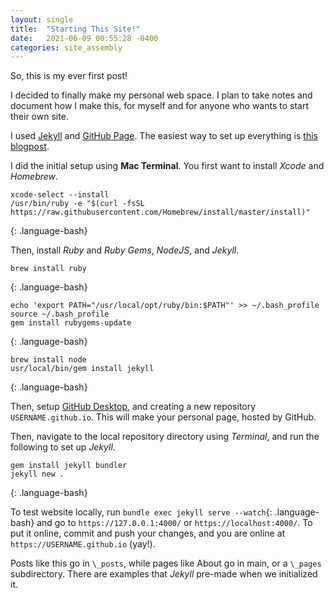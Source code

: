 ```yaml
---
layout: single
title:  "Starting This Site!"
date:   2021-06-09 00:55:28 -0400
categories: site_assembly
---
```


So, this is my ever first post! 

I decided to finally make my personal web space. I plan to take notes and document how I make this, for myself and for anyone who wants to start their own site.

I used [Jekyll][jekyll-gh] and [GitHub Page][github-pages]. The easiest way to set up everything is [this blogpost][blogpost]. 

I did the initial setup using **Mac Terminal**. You first want to install *Xcode* and *Homebrew*. 


```
xcode-select --install
/usr/bin/ruby -e "$(curl -fsSL https://raw.githubusercontent.com/Homebrew/install/master/install)"
```
{: .language-bash}

Then, install *Ruby* and *Ruby Gems*, *NodeJS*, and *Jekyll*.

```
brew install ruby
```
{: .language-bash}

```
echo 'export PATH="/usr/local/opt/ruby/bin:$PATH"' >> ~/.bash_profile
source ~/.bash_profile
gem install rubygems-update
```
{: .language-bash}

```
brew install node
usr/local/bin/gem install jekyll
```
{: .language-bash}

Then, setup [GitHub Desktop][github-desktop], and creating a new repository `USERNAME.github.io`. This will make your personal page, hosted by GitHub. 

Then, navigate to the local repository directory using *Terminal*, and run the following to set up *Jekyll*.
```
gem install jekyll bundler
jekyll new .
```
{: .language-bash}

To test website locally, run ```bundle exec jekyll serve --watch```{: .language-bash} and go to `https://127.0.0.1:4000/` or `https://localhost:4000/`. To put it online, commit and push your changes, and you are online at `https://USERNAME.github.io` (yay!).

Posts like this go in `\_posts`, while pages like About go in main, or a `\_pages` subdirectory. There are examples that *Jekyll* pre-made when we initialized it. 

<!-- You’ll find this post in your `_posts` directory. Go ahead and edit it and re-build the site to see your changes. You can rebuild the site in many different ways, but the most common way is to run `jekyll serve`, which launches a web server and auto-regenerates your site when a file is updated.

Jekyll requires blog post files to be named according to the following format:

`YEAR-MONTH-DAY-title.MARKUP`

Where `YEAR` is a four-digit number, `MONTH` and `DAY` are both two-digit numbers, and `MARKUP` is the file extension representing the format used in the file. After that, include the necessary front matter. Take a look at the source for this post to get an idea about how it works.

Jekyll also offers powerful support for code snippets:

{% highlight ruby %}
def print_hi(name)
  puts "Hi, #{name}"
end
print_hi('Tom')
#=> prints 'Hi, Tom' to STDOUT.
{% endhighlight %}

Check out the [Jekyll docs][jekyll-docs] for more info on how to get the most out of Jekyll. File all bugs/feature requests at [Jekyll’s GitHub repo][jekyll-gh]. If you have questions, you can ask them on [Jekyll Talk][jekyll-talk].

[jekyll-docs]: https://jekyllrb.com/docs/home
[jekyll-talk]: https://talk.jekyllrb.com/ -->

[github-pages]: https://pages.github.com/
[github-desktop]: https://desktop.github.com/
[blogpost]: https://programminghistorian.org/en/lessons/building-static-sites-with-jekyll-github-pages
[jekyll-gh]:   https://github.com/jekyll/jekyll
